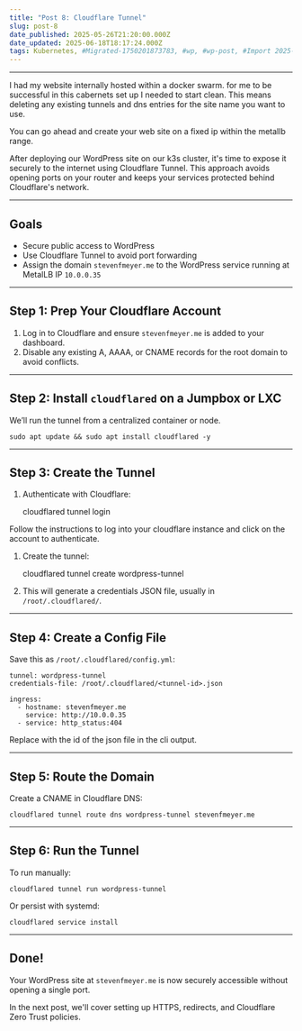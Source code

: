 ```yaml
---
title: "Post 8: Cloudflare Tunnel"
slug: post-8
date_published: 2025-05-26T21:20:00.000Z
date_updated: 2025-06-18T18:17:24.000Z
tags: Kubernetes, #Migrated-1750201873783, #wp, #wp-post, #Import 2025-06-17 16:11
---
```


---

I had my website internally hosted within a docker swarm. for me to be successful in this cabernets set up I needed to start clean. This means deleting any existing tunnels and dns entries for the site name you want to use.

You can go ahead and create your web site on a fixed ip within the metallb range.

After deploying our WordPress site on our k3s cluster, it's time to expose it securely to the internet using Cloudflare Tunnel. This approach avoids opening ports on your router and keeps your services protected behind Cloudflare's network.

---

## Goals

- Secure public access to WordPress
- Use Cloudflare Tunnel to avoid port forwarding
- Assign the domain `stevenfmeyer.me` to the WordPress service running at MetalLB IP `10.0.0.35`

---

## Step 1: Prep Your Cloudflare Account

1. Log in to Cloudflare and ensure `stevenfmeyer.me` is added to your dashboard.
2. Disable any existing A, AAAA, or CNAME records for the root domain to avoid conflicts.

---

## Step 2: Install `cloudflared` on a Jumpbox or LXC

We’ll run the tunnel from a centralized container or node.

    sudo apt update && sudo apt install cloudflared -y
    

---

## Step 3: Create the Tunnel

1. Authenticate with Cloudflare:

    cloudflared tunnel login
    

Follow the instructions to log into your cloudflare instance and click on the account to authenticate.

1. Create the tunnel:

    cloudflared tunnel create wordpress-tunnel
    

1. This will generate a credentials JSON file, usually in `/root/.cloudflared/`.

---

## Step 4: Create a Config File

Save this as `/root/.cloudflared/config.yml`:

    tunnel: wordpress-tunnel
    credentials-file: /root/.cloudflared/<tunnel-id>.json
    
    ingress:
      - hostname: stevenfmeyer.me
        service: http://10.0.0.35
      - service: http_status:404
    

Replace <tunnel-id> with the id of the json file in the cli output.

---

## Step 5: Route the Domain

Create a CNAME in Cloudflare DNS:

    cloudflared tunnel route dns wordpress-tunnel stevenfmeyer.me
    

---

## Step 6: Run the Tunnel

To run manually:

    cloudflared tunnel run wordpress-tunnel
    

Or persist with systemd:

    cloudflared service install
    

---

## Done!

Your WordPress site at `stevenfmeyer.me` is now securely accessible without opening a single port.

In the next post, we'll cover setting up HTTPS, redirects, and Cloudflare Zero Trust policies.
